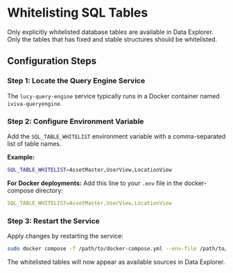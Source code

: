 # Whitelisting SQL Tables

Only explicitly whitelisted database tables are available in Data Explorer. Only the tables that has fixed and stable structures should be whitelisted.

## Configuration Steps

### Step 1: Locate the Query Engine Service
The `lucy-query-engine` service typically runs in a Docker container named `iviva-queryengine`.

### Step 2: Configure Environment Variable
Add the `SQL_TABLE_WHITELIST` environment variable with a comma-separated list of table names.

**Example:**
```bash
SQL_TABLE_WHITELIST=AssetMaster,UserView,LocationView
```

**For Docker deployments:**
Add this line to your `.env` file in the docker-compose directory:
```yaml
SQL_TABLE_WHITELIST=AssetMaster,UserView,LocationView
```

### Step 3: Restart the Service
Apply changes by restarting the service:
```bash
sudo docker compose -f /path/to/docker-compose.yml --env-file /path/to/.env --profile queryengine up -d
```

The whitelisted tables will now appear as available sources in Data Explorer.